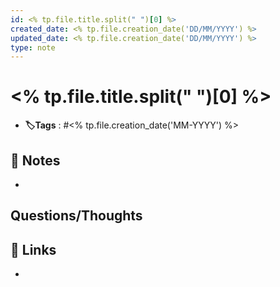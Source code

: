 ```yaml
---
id: <% tp.file.title.split(" ")[0] %>
created_date: <% tp.file.creation_date('DD/MM/YYYY') %>
updated_date: <% tp.file.creation_date('DD/MM/YYYY') %>
type: note
---
```


#  <% tp.file.title.split(" ")[0] %>
- **🏷️Tags** :  #<% tp.file.creation_date('MM-YYYY') %> 

## 📝 Notes
- 


## Questions/Thoughts


## 🔗 Links
- 